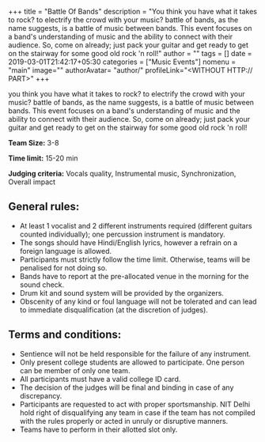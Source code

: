 +++
title = "Battle Of Bands"
description = "You think you have what it takes to rock? to electrify the crowd with your music? battle of bands, as the name suggests, is a battle of music between bands. This event focuses on a band's understanding of music and the ability to connect with their audience. So, come on already; just pack your guitar and get ready to get on the stairway for some good old rock 'n roll!"
author = ""
tags = []
date = 2019-03-01T21:42:17+05:30
categories = ["Music Events"]
nomenu = "main"
image="<BACKGROUND IMAGE FOR YOUR POST>"
authorAvatar= "author/<YOUR AVATAR>"
profileLink="<WITHOUT HTTP:// PART>"
+++

you think you have what it takes to rock? to electrify the crowd with your music? battle of bands, as the name suggests, is a battle of music between bands. This event focuses on a band's understanding of music and the ability to connect with their audience. So, come on already; just pack your guitar and get ready to get on the stairway for some good old rock 'n roll!

**Team Size:** 3-8

**Time limit:** 15-20 min

**Judging criteria:** Vocals quality, Instrumental music,
Synchronization, Overall impact

## General rules:

-   At least 1 vocalist and 2 different instruments required (different guitars counted individually); one percussion instrument is mandatory.
-   The songs should have Hindi/English lyrics, however a refrain on a foreign language is allowed.
-   Participants must strictly follow the time limit. Otherwise, teams will be penalised for not doing so.
-   Bands have to report at the pre-allocated venue in the morning for the sound check.
-   Drum kit and sound system will be provided by the organizers.
-   Obscenity of any kind or foul language will not be tolerated and can lead to immediate disqualification (at the discretion of judges).

## Terms and conditions:

-   Sentience will not be held responsible for the failure of any instrument.
-   Only present college students are allowed to participate. One person can be member of only one team.
-   All participants must have a valid college ID card.
-   The decision of the judges will be final and binding in case of any discrepancy.
-   Participants are requested to act with proper sportsmanship. NIT Delhi hold right of disqualifying any team in case if the team has not compiled with the rules properly or acted in unruly or disruptive manners.
-   Teams have to perform in their allotted slot only.


